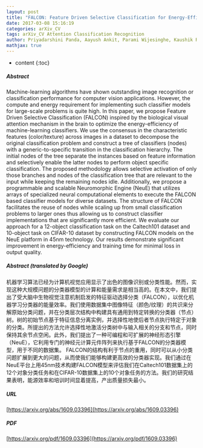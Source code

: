 ```yaml
---
layout: post
title: "FALCON: Feature Driven Selective Classification for Energy-Efficient Image Recognition"
date: 2017-03-08 15:16:19
categories: arXiv_CV
tags: arXiv_CV Attention Classification Recognition
author: Priyadarshini Panda, Aayush Ankit, Parami Wijesinghe, Kaushik Roy
mathjax: true
---
```


* content
{:toc}

##### Abstract
Machine-learning algorithms have shown outstanding image recognition or classification performance for computer vision applications. However, the compute and energy requirement for implementing such classifier models for large-scale problems is quite high. In this paper, we propose Feature Driven Selective Classification (FALCON) inspired by the biological visual attention mechanism in the brain to optimize the energy-efficiency of machine-learning classifiers. We use the consensus in the characteristic features (color/texture) across images in a dataset to decompose the original classification problem and construct a tree of classifiers (nodes) with a generic-to-specific transition in the classification hierarchy. The initial nodes of the tree separate the instances based on feature information and selectively enable the latter nodes to perform object specific classification. The proposed methodology allows selective activation of only those branches and nodes of the classification tree that are relevant to the input while keeping the remaining nodes idle. Additionally, we propose a programmable and scalable Neuromorphic Engine (NeuE) that utilizes arrays of specialized neural computational elements to execute the FALCON based classifier models for diverse datasets. The structure of FALCON facilitates the reuse of nodes while scaling up from small classification problems to larger ones thus allowing us to construct classifier implementations that are significantly more efficient. We evaluate our approach for a 12-object classification task on the Caltech101 dataset and 10-object task on CIFAR-10 dataset by constructing FALCON models on the NeuE platform in 45nm technology. Our results demonstrate significant improvement in energy-efficiency and training time for minimal loss in output quality.

##### Abstract (translated by Google)
机器学习算法已经为计算机视觉应用显示了出色的图像识别或分类性能。然而，实现这种大规模问题的分类器模型的计算和能量需求是相当高的。在本文中，我们提出了受大脑中生物视觉注意机制启发的特征驱动选择分类（FALCON），以优化机器学习分类器的能量效率。我们使用数据集中图像特征（颜色/纹理）的共识来分解原始分类问题，并在分类层次结构中构建具有通用到特定转换的分类器（节点）树。树的初始节点基于特征信息分离实例，并选择性地使后者节点执行特定于对象的分类。所提出的方法允许选择性地激活分类树中与输入相关的分支和节点，同时保持其余节点空闲。此外，我们提出了一种可编程和可扩展的神经形态引擎（NeuE），它利用专门的神经元计算元件阵列来执行基于FALCON的分类器模型，用于不同的数据集。 FALCON的结构有利于节点的重用，同时可以从小分类问题扩展到更大的问题，从而使我们能够构建更高效的分类器实现。我们通过在NeuE平台上用45nm技术构建FALCON模型来评估我们在Caltech101数据集上的12个对象分类任务和在CIFAR-10数据集上的10个对象任务的方法。我们的研究结果表明，能源效率和培训时间显着提高，产出质量损失最小。

##### URL
[https://arxiv.org/abs/1609.03396](https://arxiv.org/abs/1609.03396)

##### PDF
[https://arxiv.org/pdf/1609.03396](https://arxiv.org/pdf/1609.03396)

